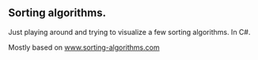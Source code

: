 ## Sorting algorithms. 

Just playing around and trying to visualize a few sorting algorithms. In C#. 

Mostly based on www.sorting-algorithms.com
